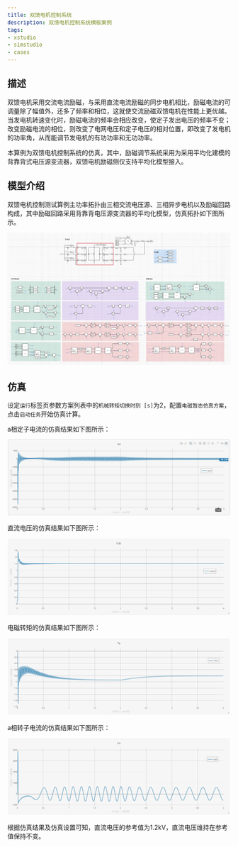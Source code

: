 ```yaml
---
title: 双馈电机控制系统
description: 双馈电机控制系统模板案例
tags:
- xstudio
- simstudio
- cases
---
```


## 描述
双馈电机采用交流电流励磁，与采用直流电流励磁的同步电机相比，励磁电流的可调量除了幅值外，还多了频率和相位，这就使交流励磁双馈电机在性能上更优越。当发电机转速变化时，励磁电流的频率会相应改变，使定子发出电压的频率不变；改变励磁电流的相位，则改变了电网电压和定子电压的相对位置，即改变了发电机的功率角，从而能调节发电机的有功功率和无功功率。

本算例为双馈电机控制系统的仿真，其中，励磁调节系统采用为采用平均化建模的背靠背式电压源变流器，双馈电机励磁侧仅支持平均化模型接入。

## 模型介绍

 双馈电机控制测试算例主功率拓扑由三相交流电压源、三相异步电机以及励磁回路构成，其中励磁回路采用背靠背电压源变流器的平均化模型，仿真拓扑如下图所示。

![拓扑图](./topo.png "拓扑图")

## 仿真
设定`运行`标签页参数方案列表中的`机械转矩切换时刻 [s]`为2，配置`电磁暂态仿真方案`，点击`启动任务`开始仿真计算。

a相定子电流的仿真结果如下图所示：

![a相定子电流](./DFIG2.png "仿真结果图")

直流电压的仿真结果如下图所示：

![直流电压](./DFIG3.png "仿真结果图")

电磁转矩的仿真结果如下图所示：

![电磁转矩](./DFIG4.png "仿真结果图")

a相转子电流的仿真结果如下图所示：

![a相转子电流](./DFIG5.png "仿真结果图")

根据仿真结果及仿真设置可知，直流电压的参考值为1.2kV，直流电压维持在参考值保持不变。
